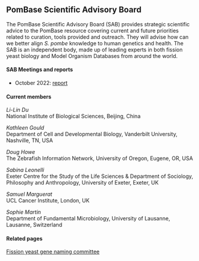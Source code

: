 ## PomBase Scientific Advisory Board

The PomBase Scientific Advisory Board (SAB) provides strategic
scientific advice to the PomBase resource covering current and future
priorities related to curation, tools provided and outreach. They will
advise how can we better align *S. pombe* knowledge to human genetics
and health. The SAB is an independent body, made up of leading experts
in both fission yeast biology and Model Organism Databases from around
the world.

#### SAB Meetings and reports

 - October 2022: [report](/assets/meeting_reports/PomBase_SAB_report_14-Oct-2022.pdf)


#### Current members

*Li-Lin Du*<br>
National Institute of Biological Sciences, Beijing, China

*Kathleen Gould*<br>
Department of Cell and Developmental Biology, Vanderbilt University, Nashville, TN, USA

*Doug Howe*<br>
The Zebrafish Information Network, University of Oregon, Eugene, OR, USA

*Sabina Leonelli*<br>
Exeter Centre for the Study of the Life Sciences &amp; Department of Sociology, Philosophy and Anthropology, University of Exeter, Exeter, UK

*Samuel Marguerat*<br>
UCL Cancer Institute, London, UK

*Sophie Martin*<br>
Department of Fundamental Microbiology, University of Lausanne, Lausanne, Switzerland



#### Related pages

[Fission yeast gene naming committee](submit-data/gene-naming-committee-members)



